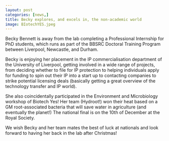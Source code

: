 ```yaml
---
layout: post
categories: [news,]
title: Becky explores, and excels in, the non-academic world
image: BIotechYES.jpeg
---
```


Becky Bennett is away from the lab completing a Professional Internship for PhD students, which runs as part of the BBSRC Doctoral Training Program between Liverpool, Newcastle, and Durham.

Becky is enjoying her placement in the IP commercialisation department of the University of Liverpool, getting involved in a wide range of projects, from deciding whether to file for IP protection to helping individuals apply for funding to spin out their IP into a start up to contacting companies to strike potential licensing deals (basically getting a great overview of the technology transfer and IP world).

She also coincidentally participated in the Environment and Microbiology workshop of Biotech Yes! Her team (Hydroot!) won their heat based on a GM root-associated bacteria that will save water in agriculture (and eventually the planet!) The national final is on the 10th of December at the Royal Society. 

We wish Becky and her team mates the best of luck at nationals and look forward to having her back in the lab after Christmas! 
